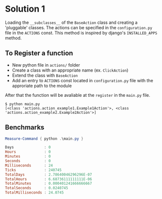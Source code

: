# Solution 1

Loading the `__subclasses__` of the `BaseAction` class and creating a 'pluggable' classes. The actions can be specified in the `configuration.py` file in the `ACTIONS` const. This method is inspired by django's `INSTALLED_APPS` method. 

## To Register a function

- New python file in `actions/` folder
- Create a class with an appropriate name (ex. `ClickAction`)
- Extend the class with `BaseAction`
- Add an entry to `ACTIONS` const located in `configuration.py` file with the approriate path to the module

After that the function will be avaliable at the `register` in the `main.py` file.

```console
$ python main.py
[<class 'actions.action_example1.Example1Action'>, <class 'actions.action_example2.Example2Action'>]
```

## Benchmarks

```powershell
Measure-Command { python .\main.py }

Days              : 0
Hours             : 0
Minutes           : 0
Seconds           : 0
Milliseconds      : 24
Ticks             : 240745
TotalDays         : 2.78640046296296E-07
TotalHours        : 6.68736111111111E-06
TotalMinutes      : 0.000401241666666667
TotalSeconds      : 0.0240745
TotalMilliseconds : 24.0745
```
